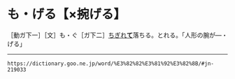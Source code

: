 # も・げる【×捥げる】

［動ガ下一］［文］も・ぐ［ガ下二］[ちぎれ**て**](ちぎれる（千切れる）)落ちる。とれる。「人形の腕が―・げる」

---
`https://dictionary.goo.ne.jp/word/%E3%82%82%E3%81%92%E3%82%8B/#jn-219033`